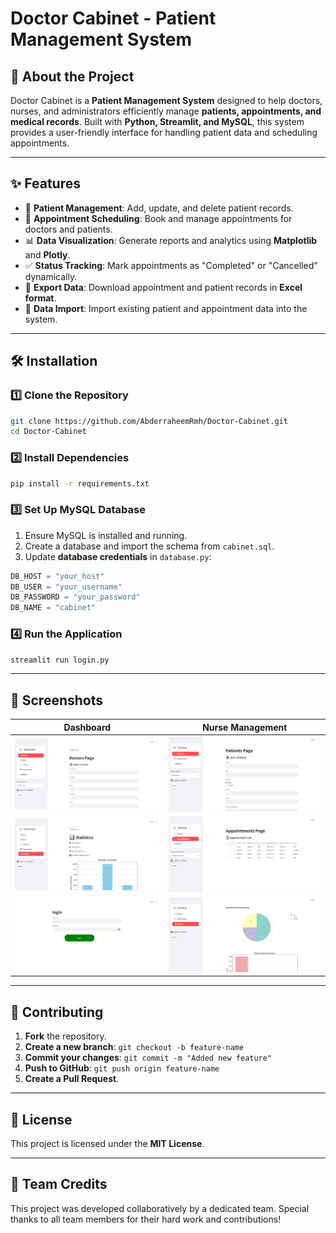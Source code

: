 # Doctor Cabinet - Patient Management System

## 🏥 About the Project
Doctor Cabinet is a **Patient Management System** designed to help doctors, nurses, and administrators efficiently manage **patients, appointments, and medical records**. Built with **Python, Streamlit, and MySQL**, this system provides a user-friendly interface for handling patient data and scheduling appointments.

---

## ✨ Features
- 👤 **Patient Management**: Add, update, and delete patient records.
- 📅 **Appointment Scheduling**: Book and manage appointments for doctors and patients.
- 📊 **Data Visualization**: Generate reports and analytics using **Matplotlib** and **Plotly**.
- ✅ **Status Tracking**: Mark appointments as "Completed" or "Cancelled" dynamically.
- 📂 **Export Data**: Download appointment and patient records in **Excel format**.
- 🔄 **Data Import**: Import existing patient and appointment data into the system.

---

## 🛠️ Installation

### **1️⃣ Clone the Repository**
```sh
git clone https://github.com/AbderraheemRmh/Doctor-Cabinet.git
cd Doctor-Cabinet
```

### **2️⃣ Install Dependencies**
```sh
pip install -r requirements.txt
```

### **3️⃣ Set Up MySQL Database**
1. Ensure MySQL is installed and running.
2. Create a database and import the schema from `cabinet.sql`.
3. Update **database credentials** in `database.py`:
```python
DB_HOST = "your_host"
DB_USER = "your_username"
DB_PASSWORD = "your_password"
DB_NAME = "cabinet"
```

### **4️⃣ Run the Application**
```sh
streamlit run login.py
```

---

## 📸 Screenshots
| Dashboard | Nurse Management |
|-----------|----------------------|
| ![Dashboard](screenshots/dashboard.PNG) | ![Nurse](screenshots/nurses.PNG) |
| ![Dashboard](screenshots/dashboard1.PNG) | ![Nurse](screenshots/nurses1.PNG) |
| ![Dashboard](screenshots/dashboard2.PNG) | ![Nurse](screenshots/nurses2.PNG) |

---

## 🤝 Contributing
1. **Fork** the repository.
2. **Create a new branch**: `git checkout -b feature-name`
3. **Commit your changes**: `git commit -m "Added new feature"`
4. **Push to GitHub**: `git push origin feature-name`
5. **Create a Pull Request**.

---

## 📜 License
This project is licensed under the **MIT License**.

---

## 🎉 Team Credits
This project was developed collaboratively by a dedicated team. Special thanks to all team members for their hard work and contributions!

